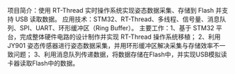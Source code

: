 项目简介：使用 RT-Thread 实时操作系统实现姿态数据采集、存储到 Flash 并支持 USB 读取数据。
应用技术：STM32、RT-Thread、多线程、信号量、消息队列、SPI、UART、环形缓冲区（Ring Buffer）。
主要工作：1、基于 STM32 平台，完成整体硬件电路的设计制作并实现 RT-Thread 操作系统移植；
2、利用 JY901 姿态传感器进行姿态数据采集，并用环形缓冲区解决采集与存储效率不一致问题；
3、利用消息队列传递数据，将数据存储在Flash中，并实现USB模拟读卡器读取Flash中的数据。
